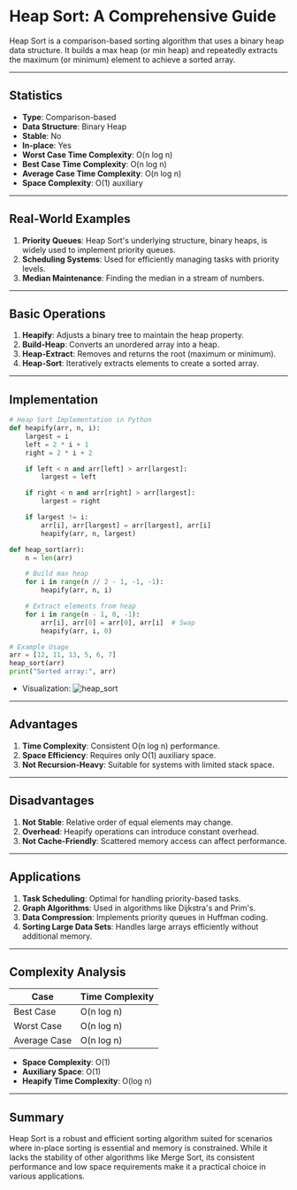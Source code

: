 # Heap Sort: A Comprehensive Guide

Heap Sort is a comparison-based sorting algorithm that uses a binary heap data structure. It builds a max heap (or min heap) and repeatedly extracts the maximum (or minimum) element to achieve a sorted array.

---

## Statistics
- **Type**: Comparison-based
- **Data Structure**: Binary Heap
- **Stable**: No
- **In-place**: Yes
- **Worst Case Time Complexity**: O(n log n)
- **Best Case Time Complexity**: O(n log n)
- **Average Case Time Complexity**: O(n log n)
- **Space Complexity**: O(1) auxiliary

---

## Real-World Examples
1. **Priority Queues**: Heap Sort's underlying structure, binary heaps, is widely used to implement priority queues.
2. **Scheduling Systems**: Used for efficiently managing tasks with priority levels.
3. **Median Maintenance**: Finding the median in a stream of numbers.

---

## Basic Operations
1. **Heapify**: Adjusts a binary tree to maintain the heap property.
2. **Build-Heap**: Converts an unordered array into a heap.
3. **Heap-Extract**: Removes and returns the root (maximum or minimum).
4. **Heap-Sort**: Iteratively extracts elements to create a sorted array.

---

## Implementation
```python
# Heap Sort Implementation in Python
def heapify(arr, n, i):
    largest = i
    left = 2 * i + 1
    right = 2 * i + 2

    if left < n and arr[left] > arr[largest]:
        largest = left

    if right < n and arr[right] > arr[largest]:
        largest = right

    if largest != i:
        arr[i], arr[largest] = arr[largest], arr[i]
        heapify(arr, n, largest)

def heap_sort(arr):
    n = len(arr)

    # Build max heap
    for i in range(n // 2 - 1, -1, -1):
        heapify(arr, n, i)

    # Extract elements from heap
    for i in range(n - 1, 0, -1):
        arr[i], arr[0] = arr[0], arr[i]  # Swap
        heapify(arr, i, 0)

# Example Usage
arr = [12, 11, 13, 5, 6, 7]
heap_sort(arr)
print("Sorted array:", arr)
```
- Visualization:
  ![heap_sort](https://gochronicles.com/content/images/2021/08/heap-sort.gif)
---

## Advantages
1. **Time Complexity**: Consistent O(n log n) performance.
2. **Space Efficiency**: Requires only O(1) auxiliary space.
3. **Not Recursion-Heavy**: Suitable for systems with limited stack space.

---

## Disadvantages
1. **Not Stable**: Relative order of equal elements may change.
2. **Overhead**: Heapify operations can introduce constant overhead.
3. **Not Cache-Friendly**: Scattered memory access can affect performance.

---

## Applications
1. **Task Scheduling**: Optimal for handling priority-based tasks.
2. **Graph Algorithms**: Used in algorithms like Dijkstra's and Prim's.
3. **Data Compression**: Implements priority queues in Huffman coding.
4. **Sorting Large Data Sets**: Handles large arrays efficiently without additional memory.

---

## Complexity Analysis
| Case           | Time Complexity |
|----------------|-----------------|
| Best Case      | O(n log n)      |
| Worst Case     | O(n log n)      |
| Average Case   | O(n log n)      |

- **Space Complexity**: O(1)
- **Auxiliary Space**: O(1)
- **Heapify Time Complexity**: O(log n)

---

## Summary
Heap Sort is a robust and efficient sorting algorithm suited for scenarios where in-place sorting is essential and memory is constrained. While it lacks the stability of other algorithms like Merge Sort, its consistent performance and low space requirements make it a practical choice in various applications.
